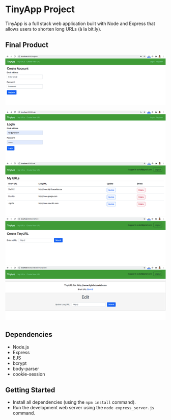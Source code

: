 # TinyApp Project

TinyApp is a full stack web application built with Node and Express that allows users to shorten long URLs (à la bit.ly).

## Final Product

!["screenshot description"](https://github.com/KalkidanTaye/tinyapp/blob/master/docs/register-page.png)

!["screenshot description"](https://github.com/KalkidanTaye/tinyapp/blob/master/docs/login.png)
!["screenshot description"](https://github.com/KalkidanTaye/tinyapp/blob/master/docs/urls-page.png)
!["screenshot description"](https://github.com/KalkidanTaye/tinyapp/blob/master/docs/create-url.png)
!["screenshot description"](https://github.com/KalkidanTaye/tinyapp/blob/master/docs/update-url-page.png)

## Dependencies

- Node.js
- Express
- EJS
- bcrypt
- body-parser
- cookie-session

## Getting Started

- Install all dependencies (using the `npm install` command).
- Run the development web server using the `node express_server.js` command.
